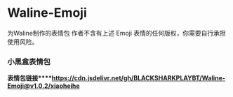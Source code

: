 # Waline-Emoji
为Waline制作的表情包
作者不含有上述 Emoji 表情的任何版权，你需要自行承担使用风险。

### **小黑盒表情包**

**表情包链接****https://cdn.jsdelivr.net/gh/BLACKSHARKPLAYBT/Waline-Emoji@v1.0.2/xiaoheihe**
